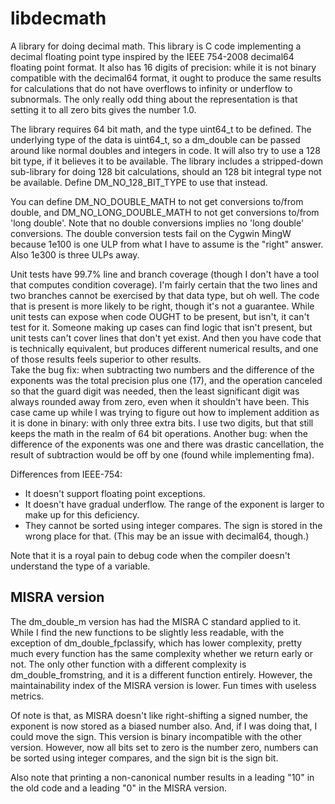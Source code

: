 libdecmath
==========

A library for doing decimal math. This library is C code implementing a decimal floating point type inspired by the IEEE 754-2008 decimal64 floating point format. It also has 16 digits of precision: while it is not binary compatible with the decimal64 format, it ought to produce the same results for calculations that do not have overflows to infinity or underflow to subnormals. The only really odd thing about the representation is that setting it to all zero bits gives the number 1.0.

The library requires 64 bit math, and the type uint64_t to be defined. The underlying type of the data is uint64_t, so a dm_double can be passed around like normal doubles and integers in code. It will also try to use a 128 bit type, if it believes it to be available. The library includes a stripped-down sub-library for doing 128 bit calculations, should an 128 bit integral type not be available. Define DM_NO_128_BIT_TYPE to use that instead.

You can define DM_NO_DOUBLE_MATH to not get conversions to/from double, and DM_NO_LONG_DOUBLE_MATH to not get conversions to/from 'long double'. Note that no double conversions implies no 'long double' conversions. The double conversion tests fail on the Cygwin MingW because 1e100 is one ULP from what I have to assume is the "right" answer. Also 1e300 is three ULPs away.

Unit tests have 99.7% line and branch coverage (though I don't have a tool that computes condition coverage). I'm fairly certain that the two lines and two branches cannot be exercised by that data type, but oh well. The code that is present is more likely to be right, though it's not a guarantee. While unit tests can expose when code OUGHT to be present, but isn't, it can't test for it. Someone making up cases can find logic that isn't present, but unit tests can't cover lines that don't yet exist. And then you have code that is technically equivalent, but produces different numerical results, and one of those results feels superior to other results.  
Take the bug fix: when subtracting two numbers and the difference of the exponents was the total precision plus one (17), and the operation canceled so that the guard digit was needed, then the least significant digit was always rounded away from zero, even when it shouldn't have been. This case came up while I was trying to figure out how to implement addition as it is done in binary: with only three extra bits. I use two digits, but that still keeps the math in the realm of 64 bit operations.
Another bug: when the difference of the exponents was one and there was drastic cancellation, the result of subtraction would be off by one (found while implementing fma).

Differences from IEEE-754:
* It doesn't support floating point exceptions.
* It doesn't have gradual underflow. The range of the exponent is larger to make up for this deficiency.
* They cannot be sorted using integer compares. The sign is stored in the wrong place for that. (This may be an issue with decimal64, though.)

Note that it is a royal pain to debug code when the compiler doesn't understand the type of a variable.


MISRA version
-------------

The dm_double_m version has had the MISRA C standard applied to it. While I find the new functions to be slightly less readable, with the exception of dm_double_fpclassify, which has lower complexity, pretty much every function has the same complexity whether we return early or not. The only other function with a different complexity is dm_double_fromstring, and it is a different function entirely. However, the maintainability index of the MISRA version is lower. Fun times with useless metrics.

Of note is that, as MISRA doesn't like right-shifting a signed number, the exponent is now stored as a biased number also. And, if I was doing that, I could move the sign. This version is binary incompatible with the other version. However, now all bits set to zero is the number zero, numbers can be sorted using integer compares, and the sign bit is the sign bit.

Also note that printing a non-canonical number results in a leading "10" in the old code and a leading "0" in the MISRA version.
